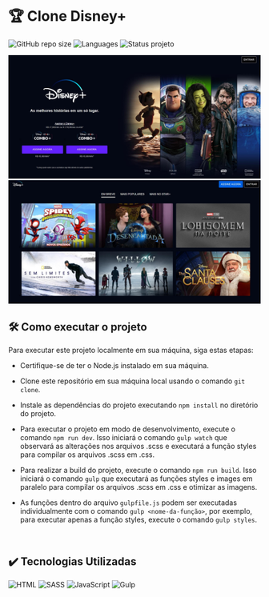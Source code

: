 
# 🏆 Clone Disney+
![GitHub repo size](https://img.shields.io/github/repo-size/BrunoOliveira16/disney-clone?style=for-the-badge)
![Languages](https://img.shields.io/github/languages/count/BrunoOliveira16/disney-clone?style=for-the-badge)
![Status projeto](https://img.shields.io/badge/STATUS-EM%20DESENVOLVIMENTO-blue?style=for-the-badge)

<img src="./assets/screenshot-01.jpg" alt="screenshot do projeto">

<br>

<img src="./assets/screenshot-02.jpg" alt="screenshot do projeto">

<br>

## 🛠️ Como executar o projeto
Para executar este projeto localmente em sua máquina, siga estas etapas:

- Certifique-se de ter o Node.js instalado em sua máquina.

- Clone este repositório em sua máquina local usando o comando ``git clone``.

- Instale as dependências do projeto executando ``npm install`` no diretório do projeto.

- Para executar o projeto em modo de desenvolvimento, execute o comando ``npm run dev``. Isso iniciará o comando ``gulp watch`` que observará as alterações nos arquivos .scss e executará a função styles para compilar os arquivos .scss em .css.

- Para realizar a build do projeto, execute o comando ``npm run build``. Isso iniciará o comando ``gulp`` que executará as funções styles e images em paralelo para compilar os arquivos .scss em .css e otimizar as imagens.

- As funções dentro do arquivo ``gulpfile.js`` podem ser executadas individualmente com o comando ``gulp <nome-da-função>``, por exemplo, para executar apenas a função styles, execute o comando ``gulp styles``.

<br>

## ✔️ Tecnologias Utilizadas
![HTML](https://img.shields.io/badge/HTML5-E34F26?style=for-the-badge&logo=html5&logoColor=white)
![SASS](https://img.shields.io/badge/Sass-CC6699?style=for-the-badge&logo=sass&logoColor=white)
![JavaScript](https://img.shields.io/badge/JavaScript-323330?style=for-the-badge&logo=javascript&logoColor=F7DF1E)
![Gulp](https://img.shields.io/badge/Gulp-CF4647?style=for-the-badge&logo=gulp&logoColor=white)
